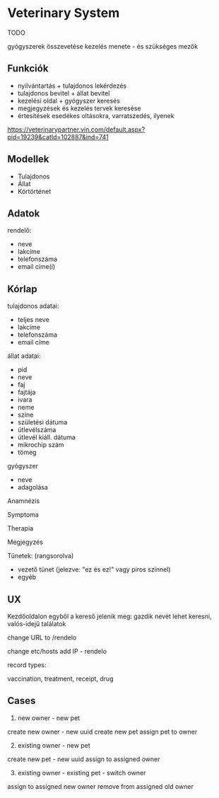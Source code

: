 # Veterinary System

TODO

gyógyszerek összevetése
kezelés menete - és szükséges mezők

## Funkciók

- nyilvántartás + tulajdonos lekérdezés
- tulajdonos bevitel + állat bevitel
- kezelési oldal + gyógyszer keresés
- megjegyzések és kezelés tervek keresése
- értesítések esedékes oltásokra, varratszedés, ilyenek

https://veterinarypartner.vin.com/default.aspx?pid=19239&catId=102887&ind=741

## Modellek

- Tulajdonos
- Állat
- Kórtörténet

## Adatok

rendelő:
- neve
- lakcíme
- telefonszáma
- email címe(i)

## Kórlap

tulajdonos adatai:
- teljes neve
- lakcíme
- telefonszáma
- email címe

állat adatai:
- pid
- neve
- faj
- fajtája
- ivara
- neme
- színe
- születési dátuma
- útlevélszáma
- útlevél kiáll. dátuma
- mikrochip szám
- tömeg

gyógyszer
- neve
- adagolása

Anamnézis

Symptoma

Therapia

Megjegyzés

Tünetek: (rangsorolva)
- vezető tünet (jelezve: "ez és ez!" vagy piros színnel)
- egyéb

## UX

Kezdőoldalon egyből a kereső jelenik meg:
gazdik nevét lehet keresni, valós-idejű találatok

change URL to /rendelo

change etc/hosts
add IP - rendelo

record types:

vaccination,
treatment,
receipt,
drug

## Cases

1. new owner - new pet

create new owner - new uuid
create new pet
assign pet to owner

2. existing owner - new pet

create new pet - new uuid
assign to assigned owner

3. existing owner - existing pet - switch owner

assign to assigned new owner
remove from assigned old owner
